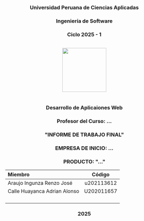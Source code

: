 <h3 align="center"> Universidad Peruana de Ciencias Aplicadas </h3>

<h3 align="center"> Ingeniería de Software </h3>
<h3 align="center"> Ciclo 2025 - 1 </h3>

<br>

<div align="center">
  <img width=140 src="![image](https://github.com/user-attachments/assets/30e5dd22-811e-4a1a-9cff-c6c43f92fe90)
"/>
</div>

<br>
<h3 align="center"> Desarrollo de Aplicaiones Web </h3>
<h3 align="center"> Profesor del Curso: ... </h3>
<h3 align="center"> "INFORME DE TRABAJO FINAL"</h3>
<h3 align="center"> EMPRESA DE INICIO: ... </h3>

<h3 align="center"> PRODUCTO: "..."</h3>

<div align="center">

| Miembro                             |   Código   |
| :---------------------------------- | :--------: |
|  Araujo Ingunza Renzo José | u202113612 |
|  Calle Huayanca Adrian Alonso | U202011657|
|   |  |
|   |  |
|   |  |
|   |  |

</div>

<h3 align="center"> 2025 </h3>

<br>
